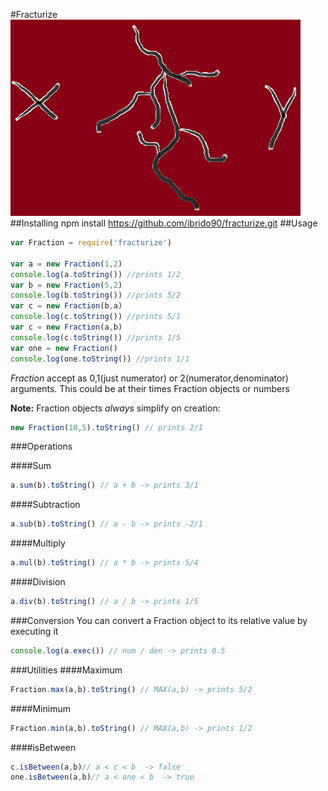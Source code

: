 #Fracturize
![Fracturize Logo](fracturize.png)
##Installing
        npm install https://github.com/ibrido90/fracturize.git
##Usage
```js
var Fraction = require('fracturize')

var a = new Fraction(1,2)
console.log(a.toString()) //prints 1/2
var b = new Fraction(5,2)
console.log(b.toString()) //prints 5/2
var c = new Fraction(b,a)
console.log(c.toString()) //prints 5/1
var c = new Fraction(a,b)
console.log(c.toString()) //prints 1/5
var one = new Fraction()
console.log(one.toString()) //prints 1/1
```
*Fraction* accept as 0,1(just numerator) or 2(numerator,denominator) arguments. This could be at their times Fraction objects or numbers

**Note:** Fraction objects *always* simplify on creation:
```js
new Fraction(10,5).toString() // prints 2/1
```
###Operations

####Sum
```js
a.sum(b).toString() // a + b -> prints 3/1
```
####Subtraction
```js
a.sub(b).toString() // a - b -> prints -2/1
```
####Multiply
```js
a.mul(b).toString() // a * b -> prints 5/4
```
####Division
```js
a.div(b).toString() // a / b -> prints 1/5
```
###Conversion
You can convert a Fraction object to its relative value by executing it
```js
console.log(a.exec()) // num / den -> prints 0.5
```
###Utilities
####Maximum
```js
Fraction.max(a,b).toString() // MAX(a,b) -> prints 5/2
```
####Minimum
```js
Fraction.min(a,b).toString() // MAX(a,b) -> prints 1/2
```
####isBetween
```js
c.isBetween(a,b)// a < c < b  -> false
one.isBetween(a,b)// a < one < b  -> true
```
